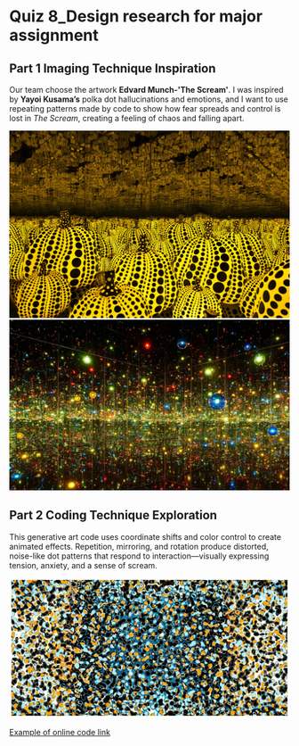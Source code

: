 # Quiz 8_Design research for major assignment
## Part 1 Imaging Technique Inspiration
Our team choose the artwork **Edvard Munch-'The Scream'**. I was inspired by **Yayoi Kusama’s** polka dot hallucinations and emotions, and I want to use repeating patterns made by code to show how fear spreads and control is lost in *The Scream*, creating a feeling of chaos and falling apart.

![An image of Yayoi Kusama’s polka dot](readmeImages/dot1.jpg)
![An image of Yayoi Kusama's Infinity Mirror Rooms](readmeImages/dot2.png)

## Part 2 Coding Technique Exploration
This generative art code uses coordinate shifts and color control to create animated effects. Repetition, mirroring, and rotation produce distorted, noise-like dot patterns that respond to interaction—visually expressing tension, anxiety, and a sense of scream.

![An image of _Toxic Secret_ by Zaron Chen](readmeImages/code.png)

[Example of online code link](https://openprocessing.org/sketch/1909817)